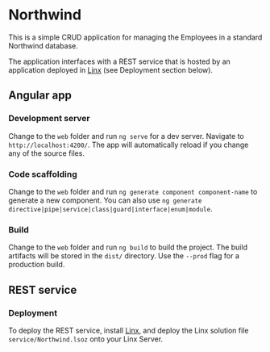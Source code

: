 # Northwind

This is a simple CRUD application for managing the Employees in a standard Northwind database.

The application interfaces with a REST service that is hosted by an application deployed in [Linx](https://linx.software/) (see Deployment section below).

## Angular app

### Development server

Change to the `web` folder and run `ng serve` for a dev server. Navigate to `http://localhost:4200/`. The app will automatically reload if you change any of the source files.

### Code scaffolding

Change to the `web` folder and run `ng generate component component-name` to generate a new component. You can also use `ng generate directive|pipe|service|class|guard|interface|enum|module`.

### Build

Change to the `web` folder and run `ng build` to build the project. The build artifacts will be stored in the `dist/` directory. Use the `--prod` flag for a production build.

## REST service

### Deployment

To deploy the REST service, install [Linx](https://linx.software/), and deploy the Linx solution file `service/Northwind.lsoz` onto your Linx Server.
